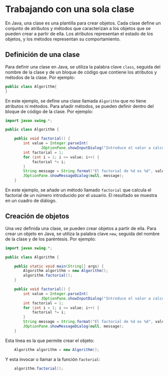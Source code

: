 # Trabajando con una sola clase

En Java, una clase es una plantilla para crear objetos. Cada clase define un conjunto de atributos y métodos que
caracterizan a los objetos que se pueden crear a partir de ella. Los atributos representan el estado de los objetos, y
los métodos representan su comportamiento.

## Definición de una clase

Para definir una clase en Java, se utiliza la palabra clave `class`, seguida del nombre de la clase y de un bloque de
código que contiene los atributos y métodos de la clase. Por ejemplo:

```java
public class Algorithm{
}
```

En este ejemplo, se define una clase llamada `Algorithm` que no tiene atributos ni métodos. Para añadir métodos, se
pueden definir dentro del bloque de código de la clase. Por ejemplo:

```java
import javax.swing.*;

public class Algorithm {

    public void factorial() {
        int value = Integer.parseInt(
                JOptionPane.showInputDialog("Introduce el valor a calcular su factorial"));
        int factorial = 1;
        for (int i = 1; i <= value; i++) {
            factorial *= i;
        }
        String message = String.format("El factorial de %d es %d", value, factorial);
        JOptionPane.showMessageDialog(null, message);
    }
```

En este ejemplo, se añade un método llamado `factorial` que calcula el factorial de un número introducido por el
usuario. El resultado se muestra en un cuadro de diálogo.

## Creación de objetos

Una vez definida una clase, se pueden crear objetos a partir de ella. Para crear un objeto en Java, se utiliza la
palabra clave `new`, seguida del nombre de la clase y de los paréntesis. Por ejemplo:

```java
import javax.swing.*;

public class Algorithm {

    public static void main(String[] args) {
        Algorithm algorithm = new Algorithm();
        algorithm.factorial();
    }

    public void factorial() {
        int value = Integer.parseInt(
                JOptionPane.showInputDialog("Introduce el valor a calcular su factorial"));
        int factorial = 1;
        for (int i = 1; i <= value; i++) {
            factorial *= i;
        }
        String message = String.format("El factorial de %d es %d", value, factorial);
        JOptionPane.showMessageDialog(null, message);
    }
```

Esta línea es la que permite crear el objeto:

```java
    Algorithm algorithm = new Algorithm();
```

Y esta invocar o llamar a la función `factorial`:

```java
    algorithm.factorial();
```